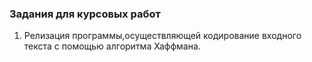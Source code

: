 <h3>Задания для курсовых работ</h3>

1. Релизация программы,осуществляющей кодирование входного текста с помощью алгоритма Хаффмана. 

